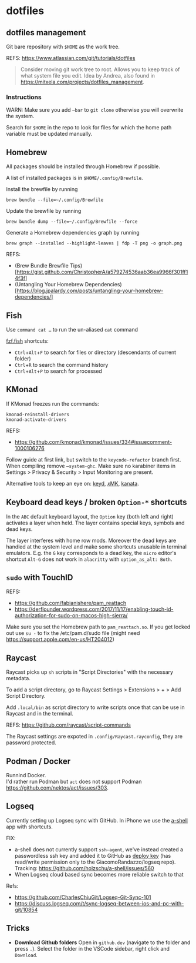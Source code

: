 # dotfiles

## dotfiles management

Git bare repository with `$HOME` as the work tree.

REFS: https://www.atlassian.com/git/tutorials/dotfiles

> Consider moving git work tree to root. Allows you to keep track of what system file you edit.
> Idea by Andrea, also found in https://mitxela.com/projects/dotfiles_management.

### Instructions

WARN: Make sure you add `—bar` to `git clone` otherwise you will overwrite the system.

Search for `$HOME` in the repo to look for files for which the home path variable
must be updated manually.

## Homebrew

All packages should be installed through Homebrew if possible.

A list of installed packages is in `$HOME/.config/Brewfile`.

Install the brewfile by running

```
brew bundle --file=~/.config/Brewfile
```

Update the brewfile by running

```
brew bundle dump --file=~/.config/Brewfile --force
```

Generate a Homebrew dependencies graph by running

```
brew graph --installed --highlight-leaves | fdp -T png -o graph.png
```

REFS:

- (Brew Bundle Brewfile Tips)[https://gist.github.com/ChristopherA/a579274536aab36ea9966f301ff14f3f]
- (Untangling Your Homebrew Dependencies)[https://blog.jpalardy.com/posts/untangling-your-homebrew-dependencies/]

## Fish

Use `command cat …` to run the un-aliased `cat` command

[fzf.fish](https://github.com/PatrickF1/fzf.fish) shortcuts:

- `Ctrl`+`Alt`+`F` to search for files or directory (descendants of current folder)
- `Ctrl`+`R` to search the command history
- `Ctrl`+`Alt`+`P` to search for processed

## KMonad

If KMonad freezes run the commands:

```
kmonad-reinstall-drivers
kmonad-activate-drivers
```

REFS:

- https://github.com/kmonad/kmonad/issues/334#issuecomment-1000106276

Follow guide at first link, but switch to the `keycode-refactor` branch first.
When compiling remove `—system-ghc`.
Make sure no karabiner items in Settings > Privacy & Security > Input Monitoring are present.

Alternative tools to keep an eye on: [keyd](https://github.com/rvaiya/keyd), [𝑥MK](https://github.com/manna-harbour/xmk), [kanata](https://github.com/jtroo/kanata).

## Keyboard dead keys / broken `Option-*` shortcuts

In the `ABC` default keyboard layout, the `Option` key (both left and right)
activates a layer when held. The layer contains special keys, symbols and dead
keys.

The layer interferes with home row mods.
Moreover the dead keys are handled at the system level and make some shortcuts
unusable in terminal emulators. E.g. the `G` key corresponds to a dead key,
the `micro` editor's shortcut `Alt-G` does not work in `alacritty` with
`option_as_alt: Both`.

## `sudo` with TouchID

REFS:

- https://github.com/fabianishere/pam_reattach
- https://derflounder.wordpress.com/2017/11/17/enabling-touch-id-authorization-for-sudo-on-macos-high-sierra/

Make sure you set the Homebrew path to `pam_reattach.so`.
If you get locked out use `su -` to fix the /etc/pam.d/sudo file (might need https://support.apple.com/en-us/HT204012)

## Raycast

Raycast picks up `sh` scripts in "Script Directories" with the necessary metadata.

To add a script directory, go to Raycast Settings > Extensions > + > Add Script Directory.

Add `.local/bin` as script directory to write scripts once that can be use in Raycast
and in the terminal.

REFS: https://github.com/raycast/script-commands

The Raycast settings are expoted in `.config/Raycast.rayconfig`, they are
password protected.

## Podman / Docker

Runnind Docker.<br/>
I'd rather run Podman but `act` does not support Podman https://github.com/nektos/act/issues/303.

## Logseq

Currently setting up Logseq sync with GitHub. In iPhone we use the [a-shell](https://github.com/holzschu/a-shell) app with shortcuts.

FIX:

- a-shell does not currently support `ssh-agent`, we've instead created a passwordless ssh key and added it to GitHub as [deploy key](https://docs.github.com/en/authentication/connecting-to-github-with-ssh/managing-deploy-keys#deploy-keys) (has read/write permission only to the GiacomoRandazzo/logseq repo).
  Tracking: https://github.com/holzschu/a-shell/issues/560
- When Logseq cloud based sync becomes more reliable switch to that

Refs:

- https://github.com/CharlesChiuGit/Logseq-Git-Sync-101
- https://discuss.logseq.com/t/sync-logseq-between-ios-and-pc-with-git/10854

## Tricks

- **Download Github folders** Open in `github.dev` (navigate to the folder and press `.`).
  Select the folder in the VSCode sidebar, right click and `Download`.
